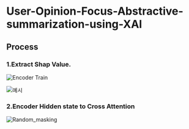 # User-Opinion-Focus-Abstractive-summarization-using-XAI


## Process

### 1.Extract Shap Value.


![Encoder Train](https://user-images.githubusercontent.com/76906638/224451254-f65a65a5-cccc-4de6-98b1-fd0b659ffbf4.png)

![예시](https://user-images.githubusercontent.com/76906638/224451231-486651d0-f161-4beb-9df3-773e04cfdf6a.PNG)



### 2.Encoder Hidden state to Cross Attention 

![Random_masking](https://user-images.githubusercontent.com/76906638/224451269-d6d783c9-cf98-40f2-974d-f5c6d35ad56a.png)



